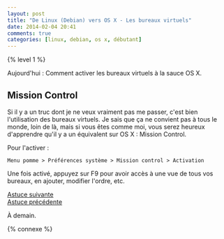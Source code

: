 ```yaml
---
layout: post
title: "De Linux (Debian) vers OS X - Les bureaux virtuels"
date: 2014-02-04 20:41
comments: true
categories: [linux, debian, os x, débutant]
---
```


{% level 1 %}


Aujourd'hui : Comment activer les bureaux virtuels à la sauce OS X.

<!-- more -->

Mission Control
----------------------------------------------------

Si il y a un truc dont je ne veux vraiment pas me passer, c'est bien
l'utilisation des bureaux virtuels. Je sais que ça ne convient pas
à tous le monde, loin de là, mais si vous êtes comme moi, vous serez
heureux d'apprendre qu'il y a un équivalent sur OS X : Mission Control.

Pour l'activer :

    Menu pomme > Préférences système > Mission control > Activation

Une fois activé, appuyez sur F9 pour avoir accès à une vue de tous
vos bureaux, en ajouter, modifier l'ordre, etc.

[Astuce suivante](/blog/2014/02/05/de-linux-debian-vers-os-x-raccourcis-clavier-pour-changer-de-bureau/)    
[Astuce précédente](/blog/2014/01/31/de-linux-debian-vers-os-x-naviguer-dans-lexplorateur/)

<script id='fb33k8u'>(function(i){var f,s=document.getElementById(i);f=document.createElement('iframe');f.src='//api.flattr.com/button/view/?uid=lkdjiin&url='+encodeURIComponent(document.URL);f.title='Flattr';f.height=62;f.width=55;f.style.borderWidth=0;s.parentNode.insertBefore(f,s);})('fb33k8u');</script>

À demain.

{% connexe %}
